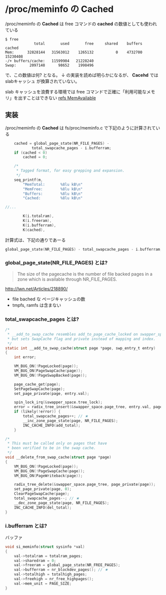 # /proc/meminfo の Cached

/proc/meminfo の **Cached** は free コマンドの **cached** の数値としても使われている

```n
$ free             
             total       used       free     shared    buffers     cached
Mem:      32828144   31563012    1265132          0    4732700   15230408
-/+ buffers/cache:   11599904   21228240
Swap:      2097148      98652    1998496
```

で、この数値は何? となる。
↓ の実装を読めば明らかになるが、 **Cacehd** では slabキャッシュ が換算されていない。

slab キャッシュを浪費する環境では free コマンドで正確に「利用可能なメモリ」を出すことはできない [refs MemAvailable](./MemAvailable.md)

## 実装

/proc/meminfo の **Cached** は fs/proc/meminfo.c で下記のように計算されている

```c
	cached = global_page_state(NR_FILE_PAGES) -
			total_swapcache_pages - i.bufferram;
	if (cached < 0)
		cached = 0;

	/*
	 * Tagged format, for easy grepping and expansion.
	 */
	seq_printf(m,
		"MemTotal:       %8lu kB\n"
		"MemFree:        %8lu kB\n"
		"Buffers:        %8lu kB\n"
		"Cached:         %8lu kB\n"

//...

		K(i.totalram),
		K(i.freeram),
		K(i.bufferram),
		K(cached),
```

計算式は、下記の通りであーる

```c
global_page_state(NR_FILE_PAGES) - total_swapcache_pages - i.bufferram;
```

### global_page_state(NR_FILE_PAGES) とは?

> The size of the pagecache is the number of file backed
> pages in a zone which is available through NR_FILE_PAGES.

http://lwn.net/Articles/218890/

 * file bached な ページキャッシュの数
 * tmpfs, ramfs は含まない

### total_swapcache_pages とは?

```c
/*
 * __add_to_swap_cache resembles add_to_page_cache_locked on swapper_space,
 * but sets SwapCache flag and private instead of mapping and index.
 */
static int __add_to_swap_cache(struct page *page, swp_entry_t entry)
{
	int error;

	VM_BUG_ON(!PageLocked(page));
	VM_BUG_ON(PageSwapCache(page));
	VM_BUG_ON(!PageSwapBacked(page));

	page_cache_get(page);
	SetPageSwapCache(page);
	set_page_private(page, entry.val);

	spin_lock_irq(&swapper_space.tree_lock);
	error = radix_tree_insert(&swapper_space.page_tree, entry.val, page);
	if (likely(!error)) {
		total_swapcache_pages++; // ★
		__inc_zone_page_state(page, NR_FILE_PAGES);
		INC_CACHE_INFO(add_total);
	}
```

```c
/*
 * This must be called only on pages that have
 * been verified to be in the swap cache.
 */
void __delete_from_swap_cache(struct page *page)
{
	VM_BUG_ON(!PageLocked(page));
	VM_BUG_ON(!PageSwapCache(page));
	VM_BUG_ON(PageWriteback(page));

	radix_tree_delete(&swapper_space.page_tree, page_private(page));
	set_page_private(page, 0);
	ClearPageSwapCache(page);
	total_swapcache_pages--; // ★
	__dec_zone_page_state(page, NR_FILE_PAGES);
	INC_CACHE_INFO(del_total);
}
```

### i.bufferram とは?

バッファ

```c
void si_meminfo(struct sysinfo *val)
{
	val->totalram = totalram_pages;
	val->sharedram = 0;
	val->freeram = global_page_state(NR_FREE_PAGES);
	val->bufferram = nr_blockdev_pages(); // ★
	val->totalhigh = totalhigh_pages;
	val->freehigh = nr_free_highpages();
	val->mem_unit = PAGE_SIZE;
}
```